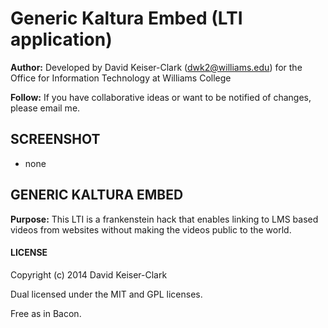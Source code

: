 # Generic Kaltura Embed (LTI application)

**Author:** Developed by David Keiser-Clark (dwk2@williams.edu) for the Office for Information Technology at Williams College

**Follow:** If you have collaborative ideas or want to be notified of changes, please email me.

## SCREENSHOT

 - none

## GENERIC KALTURA EMBED

**Purpose:** This LTI is a frankenstein hack that enables linking to LMS based videos from websites without making the videos public to the world. 

#### LICENSE

Copyright (c) 2014 David Keiser-Clark

Dual licensed under the MIT and GPL licenses.

Free as in Bacon.
